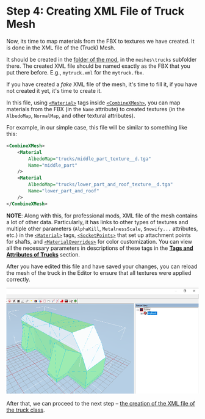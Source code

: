 # Step 4: Creating XML File of Truck Mesh
Now, its time to map materials from the FBX to textures we have created. It is done in the XML file of the (Truck) Mesh.

It should be created in the [folder of the mod][truck_mod_folder], in the `meshes\trucks` subfolder there. The created XML file should be named exactly as the FBX that you put there before. E.g., `mytruck.xml` for the `mytruck.fbx`.

If you have created a _fake_ XML file of the mesh, it's time to fill it, if you have not created it yet, it's time to create it.

In this file, using [`<Material>`](./../../tags_and_attributes_of_trucks/combinexmesh/material/index.md) tags inside [`<CombineXMesh>`](./../../tags_and_attributes_of_trucks/combinexmesh/index.md), you can map materials from the FBX (in the `Name` attribute) to created textures (in the `AlbedoMap`, `NormalMap`, and other textural attributes). 

For example, in our simple case, this file will be similar to something like this:

```xml
<CombineXMesh>
	<Material
		AlbedoMap="trucks/middle_part_texture__d.tga"
		Name="middle_part"
	/>
	<Material
		AlbedoMap="trucks/lower_part_and_roof_texture__d.tga"
		Name="lower_part_and_roof"
	/>
</CombineXMesh>
```

**NOTE**: Along with this, for professional mods, XML file of the mesh contains a lot of other data. Particularly, it has links to other types of textures and multiple other parameters (`AlphaKill`, `MetalnessScale`, `Snowify...` attributes, etc.) in the [`<Material>`](./../../tags_and_attributes_of_trucks/combinexmesh/material/index.md) tags, [`<SocketPoints>`](./../../tags_and_attributes_of_trucks/combinexmesh/socketpoints/index.md) that set up attachment points for shafts, and [`<MaterialOverrides>`](./../../tags_and_attributes_of_trucks/combinexmesh/materialoverrides/index.md) for color customization. You can view all the necessary parameters in descriptions of these tags in the [**Tags and Attributes of Trucks**](./../../tags_and_attributes_of_trucks/index.md) section.

After you have edited this file and have saved your changes, you can reload the mesh of the truck in the Editor to ensure that all textures were applied correctly.

![opening FBX with textures in Editor](./media/opening_fbx_with_textures_in_editor.png)

After that, we can proceed to the next step – [the creation of the XML file of the truck class](./step_5_creating_xml_file_of_truck_class.md).


[truck_mod_folder]: ./step_0_prerequisites.md#mod-folder